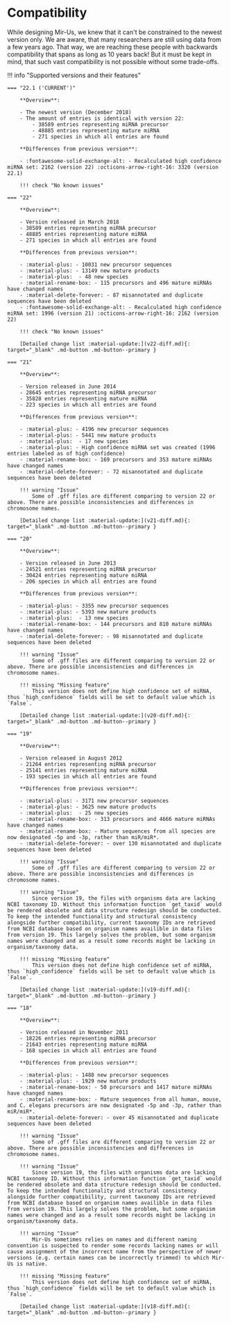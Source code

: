 # Compatibility
While designing Mir-Us, we knew that it can't be constrained to the newest version only. We are aware, that many researchers are still using data from a few years ago. That way, we are reaching these people with backwards compatibility that spans as long as 10 years back! But it must be kept in mind, that such vast compatibility is not possible without some trade-offs.

!!! info "Supported versions and their features"

    === "22.1 ('CURRENT')"
    
        **Overview**:
        
        - The newest version (December 2018)
        - The amount of entries is identical with version 22:    
            - 38589 entries representing miRNA precursor 
            - 48885 entries representing mature miRNA 
            - 271 species in which all entries are found
            
        **Differences from previous version**:
    
        - :fontawesome-solid-exchange-alt: - Recalculated high confidence miRNA set: 2162 (version 22) :octicons-arrow-right-16: 3320 (version 22.1)
        
        !!! check "No known issues"            
            
    === "22"
    
        **Overview**:
            
        - Version released in March 2018
        - 38589 entries representing miRNA precursor 
        - 48885 entries representing mature miRNA 
        - 271 species in which all entries are found 
                
        **Differences from previous version**:
        
        - :material-plus: - 10031 new precursor sequences
        - :material-plus: - 13149 new mature products
        - :material-plus:  - 48 new species
        - :material-rename-box: - 115 precursors and 496 mature miRNAs have changed names
        - :material-delete-forever: - 87 misannotated and duplicate sequences have been deleted                     
        - :fontawesome-solid-exchange-alt: - Recalculated high confidence miRNA set: 1996 (version 21) :octicons-arrow-right-16: 2162 (version 22)
        
        !!! check "No known issues"   
        
        [Detailed change list :material-update:](v22-diff.md){: target="_blank" .md-button .md-button--primary }           
            
    === "21"
       
        **Overview**:
            
        - Version released in June 2014
        - 28645 entries representing miRNA precursor 
        - 35828 entries representing mature miRNA 
        - 223 species in which all entries are found 
                
        **Differences from previous version**:
        
        - :material-plus: - 4196 new precursor sequences
        - :material-plus: - 5441 new mature products
        - :material-plus:  - 17 new species
        - :material-plus: - High confidence miRNA set was created (1996 entries labeled as of high confidence)    
        - :material-rename-box: - 169 precursors and 353 mature miRNAs have changed names
        - :material-delete-forever: - 72 misannotated and duplicate sequences have been deleted                     
        
        !!! warning "Issue"
            Some of .gff files are different comparing to version 22 or above. There are possible inconsistencies and differences in chromosome names.  
        
        [Detailed change list :material-update:](v21-diff.md){: target="_blank" .md-button .md-button--primary }
        
    === "20"
        
        **Overview**:
            
        - Version released in June 2013
        - 24521 entries representing miRNA precursor 
        - 30424 entries representing mature miRNA 
        - 206 species in which all entries are found 
                
        **Differences from previous version**:
        
        - :material-plus: - 3355 new precursor sequences
        - :material-plus: - 5393 new mature products
        - :material-plus:  - 13 new species   
        - :material-rename-box: - 144 precursors and 810 mature miRNAs have changed names
        - :material-delete-forever: - 98 misannotated and duplicate sequences have been deleted                     
        
        !!! warning "Issue"
            Some of .gff files are different comparing to version 22 or above. There are possible inconsistencies and differences in chromosome names.
        
        !!! missing "Missing feature"
            This version does not define high confidence set of miRNA, thus `high_confidence` fields will be set to default value which is `False`.               
        
        [Detailed change list :material-update:](v20-diff.md){: target="_blank" .md-button .md-button--primary }
        
    === "19"
           
        **Overview**:
            
        - Version released in August 2012
        - 21264 entries representing miRNA precursor 
        - 25141 entries representing mature miRNA 
        - 193 species in which all entries are found 
                
        **Differences from previous version**:
        
        - :material-plus: - 3171 new precursor sequences
        - :material-plus: - 3625 new mature products
        - :material-plus:  - 25 new species   
        - :material-rename-box: - 313 precursors and 4666 mature miRNAs have changed names
        - :material-rename-box: - Mature sequences from all species are now designated -5p and -3p, rather than miR/miR*.
        - :material-delete-forever: - over 130 misannotated and duplicate sequences have been deleted                     
        
        !!! warning "Issue"
            Some of .gff files are different comparing to version 22 or above. There are possible inconsistencies and differences in chromosome names.
    
        !!! warning "Issue"
            Since version 19, the files with organisms data are lacking NCBI taxonomy ID. Without this information function `get_taxid` would be rendered obsolete and data structure redesign should be conducted. To keep the intended functionality and structural consistency alongside further compatibility, current taxonomy IDs are retrieved from NCBI database based on organism names availible in data files from version 19. This largely solves the problem, but some organism names were changed and as a result some records might be lacking in organism/taxonomy data.           
        
        !!! missing "Missing feature"
            This version does not define high confidence set of miRNA, thus `high_confidence` fields will be set to default value which is `False`.               
        
        [Detailed change list :material-update:](v19-diff.md){: target="_blank" .md-button .md-button--primary }
        
    === "18"
            
        **Overview**:
            
        - Version released in November 2011
        - 18226 entries representing miRNA precursor 
        - 21643 entries representing mature miRNA 
        - 168 species in which all entries are found 
                
        **Differences from previous version**:
        
        - :material-plus: - 1488 new precursor sequences
        - :material-plus: - 1929 new mature products
        - :material-rename-box: - 50 precursors and 1417 mature miRNAs have changed names
        - :material-rename-box: - Mature sequences from all human, mouse, and C. elegans precursors are now designated -5p and -3p, rather than miR/miR*.
        - :material-delete-forever: - over 45 misannotated and duplicate sequences have been deleted                     
        
        !!! warning "Issue"
            Some of .gff files are different comparing to version 22 or above. There are possible inconsistencies and differences in chromosome names.
    
        !!! warning "Issue"
            Since version 19, the files with organisms data are lacking NCBI taxonomy ID. Without this information function `get_taxid` would be rendered obsolete and data structure redesign should be conducted. To keep the intended functionality and structural consistency alongside further compatibility, current taxonomy IDs are retrieved from NCBI database based on organism names availible in data files from version 19. This largely solves the problem, but some organism names were changed and as a result some records might be lacking in organism/taxonomy data.
    
        !!! warning "Issue"
            Mir-Us sometimes relies on names and different naming convention is suspected to render some records lacking names or will cause assignment of the incorrrect name from the perspective of newer versions (e.g. certain names can be incorrectly trimmed) to which Mir-Us is native.                       
        
        !!! missing "Missing feature"
            This version does not define high confidence set of miRNA, thus `high_confidence` fields will be set to default value which is `False`.               
        
        [Detailed change list :material-update:](v18-diff.md){: target="_blank" .md-button .md-button--primary }